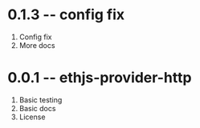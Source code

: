 # 0.1.3 -- config fix

1. Config fix
2. More docs

# 0.0.1 -- ethjs-provider-http

1. Basic testing
2. Basic docs
3. License
